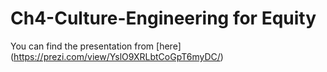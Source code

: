 # Ch4-Culture-Engineering for Equity

You can find the presentation from [here] (https://prezi.com/view/YslO9XRLbtCoGpT6myDC/)